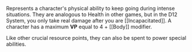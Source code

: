 Represents a character's physical ability to keep going during intense situations. They are analogous to Health in other games, but in the D12 System, you only take real damage after you are [[Incapacitated]]. A character has a maximum **VP** equal to 4 + [[Body]] modifier.

Like other crucial resource points, they can also be spent to power special abilities.
